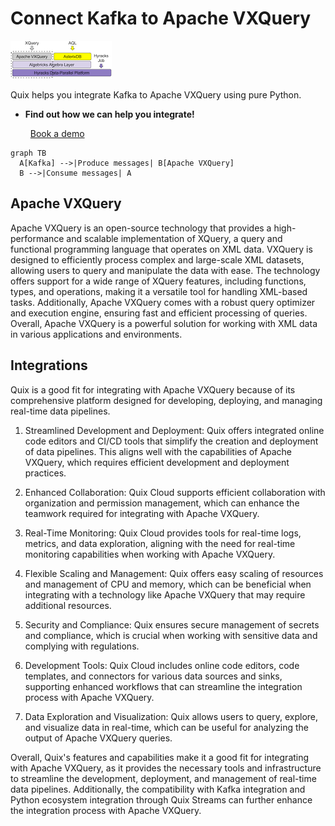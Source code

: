 # Connect Kafka to Apache VXQuery

![](./images/logo_1.jpg)

Quix helps you integrate Kafka to Apache VXQuery using pure Python.

<div class="grid cards blog-grid-card" markdown>

- __Find out how we can help you integrate!__

    <a class="md-button md-button--primary" href="https://share.hsforms.com/1iW0TmZzKQMChk0lxd_tGiw4yjw2?__hstc=175542013.2303933fbd746c0ac86d9ccbe9bc9100.1728383268831.1729603416735.1729620918855.31&__hssc=175542013.1.1729620918855&__hsfp=2132701734" target="_blank" style="margin:.5rem;">Book a demo</a>

</div>

```mermaid
graph TB
  A[Kafka] -->|Produce messages| B[Apache VXQuery]
  B -->|Consume messages| A
```

## Apache VXQuery

Apache VXQuery is an open-source technology that provides a high-performance and scalable implementation of XQuery, a query and functional programming language that operates on XML data. VXQuery is designed to efficiently process complex and large-scale XML datasets, allowing users to query and manipulate the data with ease. The technology offers support for a wide range of XQuery features, including functions, types, and operations, making it a versatile tool for handling XML-based tasks. Additionally, Apache VXQuery comes with a robust query optimizer and execution engine, ensuring fast and efficient processing of queries. Overall, Apache VXQuery is a powerful solution for working with XML data in various applications and environments.

## Integrations

Quix is a good fit for integrating with Apache VXQuery because of its comprehensive platform designed for developing, deploying, and managing real-time data pipelines. 

1. Streamlined Development and Deployment: Quix offers integrated online code editors and CI/CD tools that simplify the creation and deployment of data pipelines. This aligns well with the capabilities of Apache VXQuery, which requires efficient development and deployment practices.

2. Enhanced Collaboration: Quix Cloud supports efficient collaboration with organization and permission management, which can enhance the teamwork required for integrating with Apache VXQuery.

3. Real-Time Monitoring: Quix Cloud provides tools for real-time logs, metrics, and data exploration, aligning with the need for real-time monitoring capabilities when working with Apache VXQuery.

4. Flexible Scaling and Management: Quix offers easy scaling of resources and management of CPU and memory, which can be beneficial when integrating with a technology like Apache VXQuery that may require additional resources.

5. Security and Compliance: Quix ensures secure management of secrets and compliance, which is crucial when working with sensitive data and complying with regulations.

6. Development Tools: Quix Cloud includes online code editors, code templates, and connectors for various data sources and sinks, supporting enhanced workflows that can streamline the integration process with Apache VXQuery.

7. Data Exploration and Visualization: Quix allows users to query, explore, and visualize data in real-time, which can be useful for analyzing the output of Apache VXQuery queries.

Overall, Quix's features and capabilities make it a good fit for integrating with Apache VXQuery, as it provides the necessary tools and infrastructure to streamline the development, deployment, and management of real-time data pipelines. Additionally, the compatibility with Kafka integration and Python ecosystem integration through Quix Streams can further enhance the integration process with Apache VXQuery.

